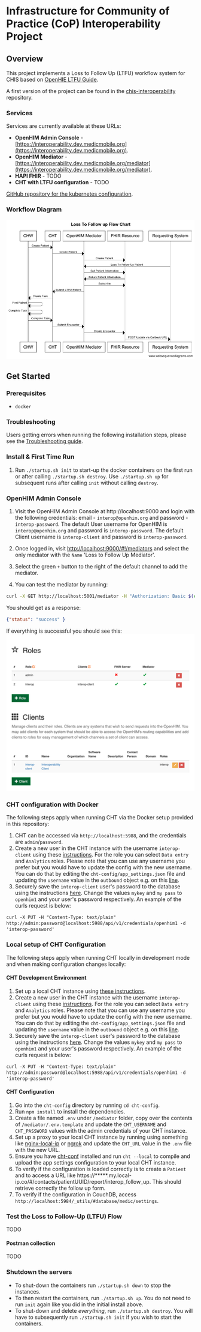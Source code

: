 # Infrastructure for Community of Practice (CoP) Interoperability Project

## Overview
This project implements a Loss to Follow Up (LTFU) workflow system for CHIS based on [OpenHIE LTFU Guide](https://wiki.ohie.org/display/SUB/Use+Case+Summary:+Request+Community+Based+Follow-Up).

A first version of the project can be found in the [chis-interoperability](https://github.com/medic/chis-interoperability) repository.

### Services
Services are currently available at these URLs:

* **OpenHIM Admin Console** - [https://interoperability.dev.medicmobile.org](https://interoperability.dev.medicmobile.org).
* **OpenHIM Mediator** - [https://interoperability.dev.medicmobile.org/mediator](https://interoperability.dev.medicmobile.org/mediator). 
* **HAPI FHIR** - TODO
* **CHT with LTFU configuration** - TODO

[GitHub repository for the kubernetes configuration](https://github.com/medic/interoperability-kubernetes/).

### Workflow Diagram
![](./docs/sequence-diagram/diagram.png) 

## Get Started

### Prerequisites
- `docker`

### Troubleshooting
Users getting errors when running the following installation steps, please see the [Troubleshooting guide](/troubleshooting.md).

### Install & First Time Run

1. Run `./startup.sh init` to start-up the docker containers on the first run or after calling `./startup.sh destroy`. Use `./startup.sh up` for subsequent runs after calling `init` without calling `destroy`.

### OpenHIM Admin Console

1. Visit the OpenHIM Admin Console at http://localhost:9000 and login with the following credentials: email - `interop@openhim.org` and password - `interop-password`. The default User username for OpenHIM is `interop@openhim.org` and password is `interop-password`. The default Client username is `interop-client` and password is `interop-password`.

1. Once logged in, visit [http://localhost:9000/#!/mediators](http://localhost:9000/#!/mediators) and select the only mediator with the `Name` 'Loss to Follow Up Mediator'.

1. Select the green `+` button to the right of the default channel to add the mediator.

1. You can test the mediator by running: 

```bash
curl -X GET http://localhost:5001/mediator -H "Authorization: Basic $(echo -n interop-client:interop-password | base64)"
``` 

You should get as a response:
```json
{"status": "success" }
``` 

If everything is successful you should see this:
 ![](./docs/images/good-client-screen.png)

### CHT configuration with Docker
The following steps apply when running CHT via the Docker setup provided in this repository:

1. CHT can be accessed via `http://localhost:5988`, and the credentials are `admin`/`password`.
2. Create a new user in the CHT instance with the username `interop-client` using these [instructions](https://docs.communityhealthtoolkit.org/apps/tutorials/contact-and-users-1/#4-create-the-chw-user). For the role you can select `Data entry` and `Analytics` roles. Please note that you can use any username you prefer but you would have to update the config with the new username. You can do that by editing the `cht-config/app_settings.json` file and updating the `username` value in the `outbound` object e.g. on this [line](https://github.com/medic/interoperability/blob/main/cht-config/app_settings.json#L452).
3. Securely save the `interop-client` user's password to the database using the instructions [here](https://docs.communityhealthtoolkit.org/apps/reference/api/#credentials). Change the values `mykey` and `my pass` to `openhim1` and your user's password respectively. An example of the curls request is below:
```
curl -X PUT -H "Content-Type: text/plain" http://admin:password@localhost:5988/api/v1/credentials/openhim1 -d 'interop-password'
```

### Local setup of CHT Configuration
The following steps apply when running CHT locally in development mode and when making configuration changes locally:

#### CHT Development Environment
1. Set up a local CHT instance using [these instructions](https://docs.communityhealthtoolkit.org/apps/tutorials/local-setup/).
2. Create a new user in the CHT instance with the username `interop-client` using these [instructions](https://docs.communityhealthtoolkit.org/apps/tutorials/contact-and-users-1/#4-create-the-chw-user). For the role you can select `Data entry` and `Analytics` roles. Please note that you can use any username you prefer but you would have to update the config with the new username. You can do that by editing the `cht-config/app_settings.json` file and updating the `username` value in the `outbound` object e.g. on this [line](https://github.com/medic/interoperability/blob/main/cht-config/app_settings.json#L452).
3. Securely save the `interop-client` user's password to the database using the instructions [here](https://docs.communityhealthtoolkit.org/apps/reference/api/#credentials). Change the values `mykey` and `my pass` to `openhim1` and your user's password respectively. An example of the curls request is below:
```
curl -X PUT -H "Content-Type: text/plain" http://admin:password@localhost:5988/api/v1/credentials/openhim1 -d 'interop-password'
```

#### CHT Configuration
1. Go into the `cht-config` directory by running `cd cht-config`.
1. Run `npm install` to install the dependencies.
2. Create a file named `.env` under `/mediator` folder, copy over the contents of `/mediator/.env.template` and update the `CHT_USERNAME` and `CHT_PASSWORD` values with the admin credentials of your CHT instance.
3. Set up a proxy to your local CHT instance by running using something like [nginx-local-ip](https://github.com/medic/nginx-local-ip) or [ngrok](https://ngrok.com/) and update the `CHT_URL` value in the `.env` file with the new URL.
4. Ensure you have [cht-conf](https://www.npmjs.com/package/cht-conf) installed and run `cht --local` to compile and upload the app settings configuration to your local CHT instance.
5. To verify if the configuration is loaded correctly is to create a `Patient` and to access a URL like https://*****.my.local-ip.co/#/contacts/patientUUID/report/interop_follow_up. This should retrieve correctly the follow up form.
6. To verify if the configuration in CouchDB, access `http://localhost:5984/_utils/#database/medic/settings`.
 
### Test the Loss to Follow-Up (LTFU) Flow
TODO

#### Postman collection
TODO

### Shutdown the servers
- To shut-down the containers run `./startup.sh down` to stop the instances.
- To then restart the containers, run `./startup.sh up`. You do not need to run `init` again like you did in the initial install above.
- To shut-down and delete *everything*, run `./startup.sh destroy`. You will have to subsequently run `./startup.sh init` if you wish to start the containers.
